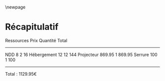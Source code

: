 \newpage

# Récapitulatif

Ressources	Prix    Quantité    Total
----		----    ----        ----
NDD             8       2           16
Hébergement     12      12          144
Projecteur      869.95  1           869.95
Serrure         100     1           100
----            ----    ----        ----

Total : 1129.95€
